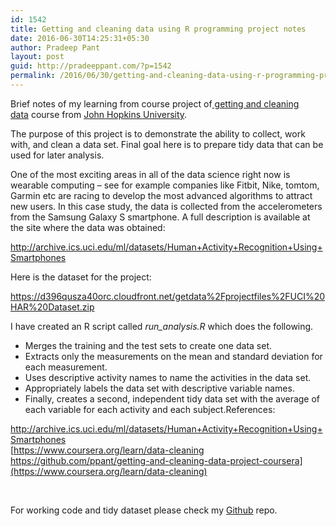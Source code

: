 ```yaml
---
id: 1542
title: Getting and cleaning data using R programming project notes
date: 2016-06-30T14:25:31+05:30
author: Pradeep Pant
layout: post
guid: http://pradeeppant.com/?p=1542
permalink: /2016/06/30/getting-and-cleaning-data-using-r-programming-project-notes/
---
```

Brief notes of my learning from course project of[ getting and cleaning data](https://www.coursera.org/learn/data-cleaning) course from [John Hopkins University](https://www.jhu.edu/).

The purpose of this project is to demonstrate the ability to collect, work with, and clean a data set. Final goal here is to prepare tidy data that can be used for later analysis.

One of the most exciting areas in all of the data science right now is wearable computing &#8211; see for example companies like Fitbit, Nike, tomtom, Garmin etc are racing to develop the most advanced algorithms to attract new users. In this case study, the data is collected from the accelerometers from the Samsung Galaxy S smartphone. A full description is available at the site where the data was obtained:

<http://archive.ics.uci.edu/ml/datasets/Human+Activity+Recognition+Using+Smartphones>

Here is the dataset for the project:

<https://d396qusza40orc.cloudfront.net/getdata%2Fprojectfiles%2FUCI%20HAR%20Dataset.zip>

I have created an R script called _run_analysis.R_ which does the following.

  * Merges the training and the test sets to create one data set.
  * Extracts only the measurements on the mean and standard deviation for each measurement.
  * Uses descriptive activity names to name the activities in the data set.
  * Appropriately labels the data set with descriptive variable names.
  * Finally, creates a second, independent tidy data set with the average of each variable for each activity and each subject.References:

<http://archive.ics.uci.edu/ml/datasets/Human+Activity+Recognition+Using+Smartphones>  
[https://www.coursera.org/learn/data-cleaning  
https://github.com/ppant/getting-and-cleaning-data-project-coursera](https://www.coursera.org/learn/data-cleaning)

&nbsp;

For working code and tidy dataset please check my [Github](https://github.com/ppant/getting-and-cleaning-data-project-coursera) repo.

&nbsp;
